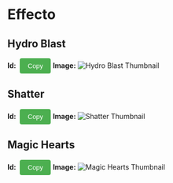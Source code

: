<!DOCTYPE html>
<html lang="en">
<head>
    <meta charset="UTF-8">
    <meta name="viewport" content="width=device-width, initial-scale=1.0">
    <style>
        .copy-button {
            cursor: pointer;
            background-color: #4CAF50;
            color: white;
            padding: 8px 16px;
            border: none;
            border-radius: 4px;
        }
    </style>
</head>
<body>

<script>
    function copyToClipboard(text) {
        const textarea = document.createElement('textarea');
        textarea.value = text;
        document.body.appendChild(textarea);
        textarea.select();
        document.execCommand('copy');
        document.body.removeChild(textarea);
    }
</script>

# Effecto

## Hydro Blast
**Id:** `󠀱󠀱󠀳󠀹󠀳󠀲󠀳󠀰󠀷󠀵󠀵󠀱󠀹󠀸󠀵󠀲󠀶󠀲󠀵` <button class="copy-button" onclick="copyToClipboard('󠀱󠀱󠀳󠀹󠀳󠀲󠀳󠀰󠀷󠀵󠀵󠀱󠀹󠀸󠀵󠀲󠀶󠀲󠀵')">Copy</button>
**Image:** ![Hydro Blast Thumbnail](https://cdn.discordapp.com/assets/profile_effects/effects/b17d139f2e9/splash/thumbnail.png)

## Shatter
**Id:** `󠀱󠀱󠀳󠀹󠀳󠀲󠀳󠀰󠀹󠀳󠀱󠀱󠀴󠀹󠀶󠀲󠀰󠀲󠀱` <button class="copy-button" onclick="copyToClipboard('󠀱󠀱󠀳󠀹󠀳󠀲󠀳󠀰󠀹󠀳󠀱󠀱󠀴󠀹󠀶󠀲󠀰󠀲󠀱')">Copy</button>
**Image:** ![Shatter Thumbnail](https://cdn.discordapp.com/assets/profile_effects/effects/b17d139f2e9/earthquake/thumbnail.png)

## Magic Hearts
**Id:** `󠀱󠀱󠀳󠀹󠀳󠀲󠀳󠀱󠀰󠀰󠀱󠀲󠀷󠀸󠀳󠀴󠀲󠀲󠀳` <button class="copy-button" onclick="copyToClipboard('󠀱󠀱󠀳󠀹󠀳󠀲󠀳󠀱󠀰󠀰󠀱󠀲󠀷󠀸󠀳󠀴󠀲󠀲󠀳')">Copy</button>
**Image:** ![Magic Hearts Thumbnail](https://cdn.discordapp.com/assets/profile_effects/effects/b17d139f2e9/magic-girl/thumbnail.png)

<!-- Repeat the above pattern for other effects -->

</body>
</html>
